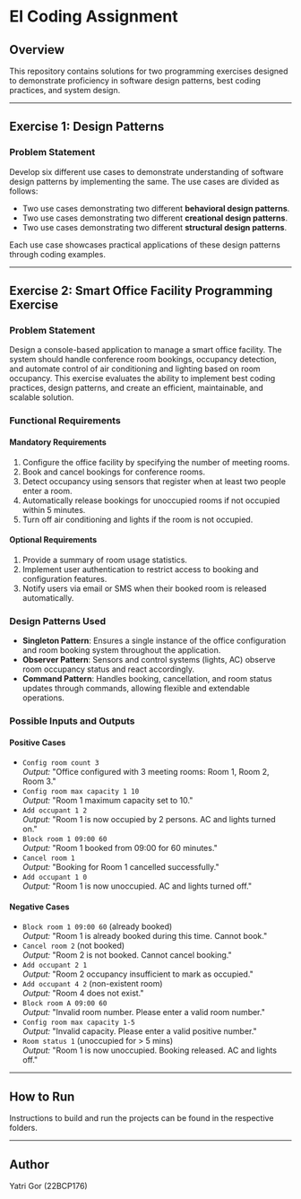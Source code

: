 # EI Coding Assignment

## Overview
This repository contains solutions for two programming exercises designed to demonstrate proficiency in software design patterns, best coding practices, and system design.

---

## Exercise 1: Design Patterns

### Problem Statement
Develop six different use cases to demonstrate understanding of software design patterns by implementing the same. The use cases are divided as follows:

- Two use cases demonstrating two different **behavioral design patterns**.
- Two use cases demonstrating two different **creational design patterns**.
- Two use cases demonstrating two different **structural design patterns**.

Each use case showcases practical applications of these design patterns through coding examples.

---

## Exercise 2: Smart Office Facility Programming Exercise

### Problem Statement
Design a console-based application to manage a smart office facility. The system should handle conference room bookings, occupancy detection, and automate control of air conditioning and lighting based on room occupancy. This exercise evaluates the ability to implement best coding practices, design patterns, and create an efficient, maintainable, and scalable solution.

### Functional Requirements

#### Mandatory Requirements
1. Configure the office facility by specifying the number of meeting rooms.
2. Book and cancel bookings for conference rooms.
3. Detect occupancy using sensors that register when at least two people enter a room.
4. Automatically release bookings for unoccupied rooms if not occupied within 5 minutes.
5. Turn off air conditioning and lights if the room is not occupied.

#### Optional Requirements
1. Provide a summary of room usage statistics.
2. Implement user authentication to restrict access to booking and configuration features.
3. Notify users via email or SMS when their booked room is released automatically.

### Design Patterns Used
- **Singleton Pattern**: Ensures a single instance of the office configuration and room booking system throughout the application.
- **Observer Pattern**: Sensors and control systems (lights, AC) observe room occupancy status and react accordingly.
- **Command Pattern**: Handles booking, cancellation, and room status updates through commands, allowing flexible and extendable operations.

### Possible Inputs and Outputs

#### Positive Cases
- `Config room count 3`  
  *Output:* "Office configured with 3 meeting rooms: Room 1, Room 2, Room 3."
- `Config room max capacity 1 10`  
  *Output:* "Room 1 maximum capacity set to 10."
- `Add occupant 1 2`  
  *Output:* "Room 1 is now occupied by 2 persons. AC and lights turned on."
- `Block room 1 09:00 60`  
  *Output:* "Room 1 booked from 09:00 for 60 minutes."
- `Cancel room 1`  
  *Output:* "Booking for Room 1 cancelled successfully."
- `Add occupant 1 0`  
  *Output:* "Room 1 is now unoccupied. AC and lights turned off."

#### Negative Cases
- `Block room 1 09:00 60` (already booked)  
  *Output:* "Room 1 is already booked during this time. Cannot book."
- `Cancel room 2` (not booked)  
  *Output:* "Room 2 is not booked. Cannot cancel booking."
- `Add occupant 2 1`  
  *Output:* "Room 2 occupancy insufficient to mark as occupied."
- `Add occupant 4 2` (non-existent room)  
  *Output:* "Room 4 does not exist."
- `Block room A 09:00 60`  
  *Output:* "Invalid room number. Please enter a valid room number."
- `Config room max capacity 1-5`  
  *Output:* "Invalid capacity. Please enter a valid positive number."
- `Room status 1` (unoccupied for > 5 mins)  
  *Output:* "Room 1 is now unoccupied. Booking released. AC and lights off."


---

## How to Run
Instructions to build and run the projects can be found in the respective folders.

---

## Author
Yatri Gor
(22BCP176)
